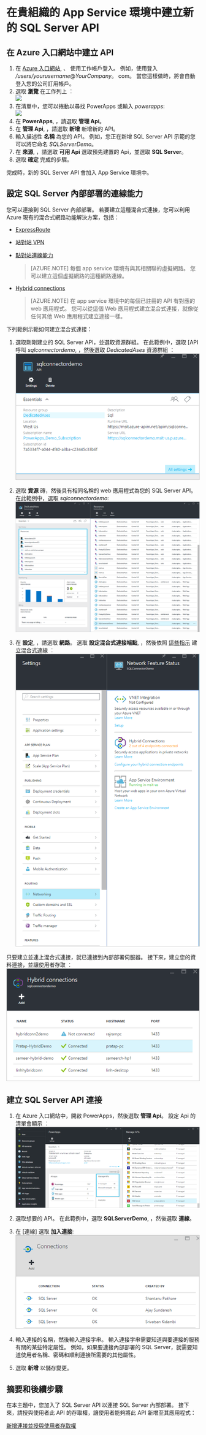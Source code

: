 <properties
    pageTitle="將 SQL Server API 加入 PowerApps Enterprise 中 | Microsoft Azure"
    description="在貴組織的 App Service 環境中建立或設定新的 SQL Server API，並加入內部部署資料的連接"
    services=""
    suite="powerapps"
    documentationCenter="" 
    authors="linhtranms"
    manager="dwrede"
    editor=""/>


<tags
   ms.service="powerapps"
   ms.devlang="na"
   ms.topic="article"
   ms.tgt_pltfrm="na"
   ms.workload="na" 
   ms.date="11/25/2015"
   ms.author="litran"/>


# 在貴組織的 App Service 環境中建立新的 SQL Server API

## 在 Azure 入口網站中建立 API

1. 在 [Azure 入口網站](https://portal.azure.com/), 、 使用工作帳戶登入。 例如，使用登入 */users/yourusername*@*YourCompany*。 com。 當您這樣做時，將會自動登入您的公司訂用帳戶。 
2. 選取 **瀏覽** 在工作列上 ︰  
![][14]  
3. 在清單中，您可以捲動以尋找 PowerApps 或輸入 *powerapps*:  
![][15]  
4. 在 **PowerApps**, ，請選取 **管理 Api**。
5. 在 **管理 Api**, ，請選取 **新增** 新增新的 API。
6. 輸入描述性 **名稱** 為您的 API。 例如，您正在新增 SQL Server API 示範的您可以將它命名 *SQLServerDemo*。      
7. 在 **來源**, ，請選取 **可用 Api** 選取預先建置的 Api，並選取 **SQL Server**。 
8. 選取 **確定** 完成的步驟。

完成時，新的 SQL Server API 會加入 App Service 環境中。

## 設定 SQL Server 內部部署的連線能力

您可以連接到 SQL Server 內部部署。 若要建立這種混合式連接，您可以利用 Azure 現有的混合式網路功能解決方案，包括：

- [ExpressRoute](../expressroute-introduction.md)
- [站對站 VPN](../vpn-gateway-create-site-to-site-rm-powershell.md)
- [點對站連線能力](../vpn-gateway-point-to-site-create.md)  

    > [AZURE.NOTE]  每個 app service 環境有與其相關聯的虛擬網路。 您可以建立這個虛擬網路的這種網路連線。  
- [Hybrid connections](../web-sites-hybrid-connection-get-started.md)  

    > [AZURE.NOTE]  在 app service 環境中的每個已註冊的 API 有對應的 web 應用程式。 您可以從這個 Web 應用程式建立混合式連接，就像從任何其他 Web 應用程式建立連接一樣。
    
下列範例示範如何建立混合式連接：  

1. 選取剛剛建立的 SQL Server API，並選取資源群組。 在此範例中，選取 [API 呼叫 *sqlconnectordemo*, ，然後選取 *DedicatedAses* 資源群組 ︰  
![資源群組](./media/powerapps-create-api-sqlserver/sqlapi.png)

2.  選取 **資源** 磚，然後具有相同名稱的 web 應用程式為您的 SQL Server API。 在此範例中，選取 *sqlconnectordemo*:  
![Sql Web 應用程式](./media/powerapps-create-api-sqlserver/sqlwebapp.png)

3.  在 **設定**, ，請選取 **網路**。 選取 **設定混合式連接端點**, ，然後依照 [這些指示](../web-sites-hybrid-connection-get-started.md) 建立混合式連線 ︰  
![網路功能](./media/powerapps-create-api-sqlserver/network.png)

只要建立並連上混合式連接，就已連接到內部部署伺服器。 接下來，建立您的資料連接，並讓使用者存取 ︰  
![混合式連接](./media/powerapps-create-api-sqlserver/hybridconn.png)

## 建立 SQL Server API 連接

1. 在 Azure 入口網站中，開啟 PowerApps，然後選取 **管理 Api**。 設定 Api 的清單會顯示 ︰  
  ![](./media/powerapps-create-api-sqlserver/apilist.png)

2. 選取想要的 API。 在此範例中，選取 **SQLServerDemo**, ，然後選取 **連線**。 

3. 在 [連線] 選取 **加入連接**:  
![](./media/powerapps-create-api-sqlserver/addconnection.png)

4. 輸入連接的名稱，然後輸入連接字串。 輸入連接字串需要知道與要連接的服務有關的某些特定屬性。 例如，如果要連接內部部署的 SQL Server，就需要知道使用者名稱、密碼和順利連接所需要的其他屬性。 

5. 選取 **新增** 以儲存變更。

## 摘要和後續步驟
在本主題中，您加入了 SQL Server API 以連接 SQL Server 內部部署。 接下來，請授與使用者此 API 的存取權，讓使用者能夠將此 API 新增至其應用程式： 

[新增連接並授與使用者存取權](powerapps-manage-api-connection-user-access.md)


[14]: ./media/powerapps-create-api-sqlserver/browseall.png
[15]: ./media/powerapps-create-api-sqlserver/allresources.png


